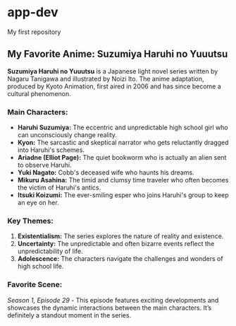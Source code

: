 # app-dev
My first repository
## My Favorite Anime: **Suzumiya Haruhi no Yuuutsu**

**Suzumiya Haruhi no Yuuutsu** is a Japanese light novel series written by Nagaru Tanigawa and illustrated by Noizi Ito. The anime adaptation, produced by Kyoto Animation, first aired in 2006 and has since become a cultural phenomenon.

### Main Characters:
- **Haruhi Suzumiya:** The eccentric and unpredictable high school girl who can unconsciously change reality.
- **Kyon:** The sarcastic and skeptical narrator who gets reluctantly dragged into Haruhi's schemes.
- **Ariadne (Elliot Page):** The quiet bookworm who is actually an alien sent to observe Haruhi.
- **Yuki Nagato:** Cobb's deceased wife who haunts his dreams.
- **Mikuru Asahina:** The timid and clumsy time traveler who often becomes the victim of Haruhi's antics.
- **Itsuki Koizumi:** The ever-smiling esper who joins Haruhi's group to keep an eye on her.

### Key Themes:
1. **Existentialism:** The series explores the nature of reality and existence.
2. **Uncertainty:** The unpredictable and often bizarre events reflect the unpredictability of life.
3. **Adolescence:** The characters navigate the challenges and wonders of high school life.

### Favorite Scene:
*Season 1, Episode 29* - This episode features exciting developments and showcases the dynamic interactions between the main characters. It’s definitely a standout moment in the series.
